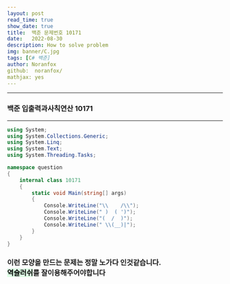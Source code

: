```yaml
---
layout: post
read_time: true
show_date: true
title:  백준 문제번호 10171
date:   2022-08-30
description: How to solve problem
img: banner/C.jpg
tags: [C# 백준]
author: Noranfox
github:  noranfox/
mathjax: yes
---
```


---
### 백준 입출력과사칙연산 10171
---

```c#
using System;
using System.Collections.Generic;
using System.Linq;
using System.Text;
using System.Threading.Tasks;

namespace question
{
    internal class 10171
    {
        static void Main(string[] args)
        {
            Console.WriteLine("\\    /\\");
            Console.WriteLine(" )  ( ')");
            Console.WriteLine("(  /  )");
            Console.WriteLine(" \\(__)|");
        }
    }
}
```

### 이런 모양을 만드는 문제는 정말 노가다 인것같습니다.<br> <mark style='background-color: #dcffe4'>역슬러쉬</mark>를 잘이용해주어야합니다